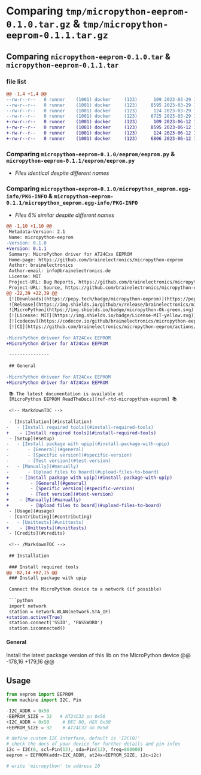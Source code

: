 # Comparing `tmp/micropython-eeprom-0.1.0.tar.gz` & `tmp/micropython-eeprom-0.1.1.tar.gz`

## Comparing `micropython-eeprom-0.1.0.tar` & `micropython-eeprom-0.1.1.tar`

### file list

```diff
@@ -1,4 +1,4 @@
--rw-r--r--   0 runner    (1001) docker     (123)      109 2023-03-29 11:33:48.000000 micropython-eeprom-0.1.0/eeprom/__init__.py
--rw-r--r--   0 runner    (1001) docker     (123)     8595 2023-03-29 11:33:48.000000 micropython-eeprom-0.1.0/eeprom/eeprom.py
--rw-r--r--   0 runner    (1001) docker     (123)      124 2023-03-29 11:33:58.000000 micropython-eeprom-0.1.0/eeprom/version.py
--rw-r--r--   0 runner    (1001) docker     (123)     6725 2023-03-29 11:33:59.000000 micropython-eeprom-0.1.0/micropython_eeprom.egg-info/PKG-INFO
+-rw-r--r--   0 runner    (1001) docker     (123)      109 2023-06-12 18:13:32.000000 micropython-eeprom-0.1.1/eeprom/__init__.py
+-rw-r--r--   0 runner    (1001) docker     (123)     8595 2023-06-12 18:13:32.000000 micropython-eeprom-0.1.1/eeprom/eeprom.py
+-rw-r--r--   0 runner    (1001) docker     (123)      124 2023-06-12 18:13:40.000000 micropython-eeprom-0.1.1/eeprom/version.py
+-rw-r--r--   0 runner    (1001) docker     (123)     6806 2023-06-12 18:13:41.000000 micropython-eeprom-0.1.1/micropython_eeprom.egg-info/PKG-INFO
```

### Comparing `micropython-eeprom-0.1.0/eeprom/eeprom.py` & `micropython-eeprom-0.1.1/eeprom/eeprom.py`

 * *Files identical despite different names*

### Comparing `micropython-eeprom-0.1.0/micropython_eeprom.egg-info/PKG-INFO` & `micropython-eeprom-0.1.1/micropython_eeprom.egg-info/PKG-INFO`

 * *Files 6% similar despite different names*

```diff
@@ -1,10 +1,10 @@
 Metadata-Version: 2.1
 Name: micropython-eeprom
-Version: 0.1.0
+Version: 0.1.1
 Summary: MicroPython driver for AT24Cxx EEPROM
 Home-page: https://github.com/brainelectronics/micropython-eeprom
 Author: brainelectronics
 Author-email: info@brainelectronics.de
 License: MIT
 Project-URL: Bug Reports, https://github.com/brainelectronics/micropython-eeprom/issues
 Project-URL: Source, https://github.com/brainelectronics/micropython-eeprom
@@ -22,39 +22,39 @@
 [![Downloads](https://pepy.tech/badge/micropython-eeprom)](https://pepy.tech/project/micropython-eeprom)
 ![Release](https://img.shields.io/github/v/release/brainelectronics/micropython-eeprom?include_prereleases&color=success)
 ![MicroPython](https://img.shields.io/badge/micropython-Ok-green.svg)
 [![License: MIT](https://img.shields.io/badge/License-MIT-yellow.svg)](https://opensource.org/licenses/MIT)
 [![codecov](https://codecov.io/github/brainelectronics/micropython-eeprom/branch/main/graph/badge.svg)](https://app.codecov.io/github/brainelectronics/micropython-eeprom)
 [![CI](https://github.com/brainelectronics/micropython-eeprom/actions/workflows/release.yml/badge.svg)](https://github.com/brainelectronics/micropython-eeprom/actions/workflows/release.yml)
 
-MicroPython driveer for AT24Cxx EEPROM
+MicroPython driver for AT24Cxx EEPROM
 
 ---------------
 
 ## General
 
-MicroPython driveer for AT24Cxx EEPROM
+MicroPython driver for AT24Cxx EEPROM
 
 📚 The latest documentation is available at
 [MicroPython EEPROM ReadTheDocs][ref-rtd-micropython-eeprom] 📚
 
 <!-- MarkdownTOC -->
 
 - [Installation](#installation)
-	- [Install required tools](#install-required-tools)
+    - [Install required tools](#install-required-tools)
 - [Setup](#setup)
-	- [Install package with upip](#install-package-with-upip)
-		- [General](#general)
-		- [Specific version](#specific-version)
-		- [Test version](#test-version)
-	- [Manually](#manually)
-		- [Upload files to board](#upload-files-to-board)
+    - [Install package with upip](#install-package-with-upip)
+        - [General](#general)
+        - [Specific version](#specific-version)
+        - [Test version](#test-version)
+    - [Manually](#manually)
+        - [Upload files to board](#upload-files-to-board)
 - [Usage](#usage)
 - [Contributing](#contributing)
-	- [Unittests](#unittests)
+    - [Unittests](#unittests)
 - [Credits](#credits)
 
 <!-- /MarkdownTOC -->
 
 ## Installation
 
 ### Install required tools
@@ -82,14 +82,15 @@
 ### Install package with upip
 
 Connect the MicroPython device to a network (if possible)
 
 ```python
 import network
 station = network.WLAN(network.STA_IF)
+station.active(True)
 station.connect('SSID', 'PASSWORD')
 station.isconnected()
 ```
 
 #### General
 
 Install the latest package version of this lib on the MicroPython device
@@ -178,16 +179,16 @@
 
 ## Usage
 
 ```python
 from eeprom import EEPROM
 from machine import I2C, Pin
 
-I2C_ADDR = 0x50
-EEPROM_SIZE = 32	# AT24C32 on 0x50
+I2C_ADDR = 0x50     # DEC 80, HEX 0x50
+EEPROM_SIZE = 32    # AT24C32 on 0x50
 
 # define custom I2C interface, default is 'I2C(0)'
 # check the docs of your device for further details and pin infos
 i2c = I2C(0, scl=Pin(13), sda=Pin(12), freq=800000)
 eeprom = EEPROM(addr=I2C_ADDR, at24x=EEPROM_SIZE, i2c=i2c)
 
 # write 'micropython' to address 10
```

